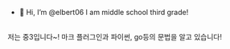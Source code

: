 - 👋 Hi, I’m @elbert06
I am middle school third grade!
</br>
저는 중3입니다~! 마크 플러그인과 파이썬, go등의 문법을 알고 있습니다!
